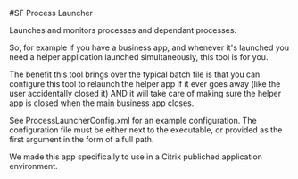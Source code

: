 #SF Process Launcher

Launches and monitors processes and dependant processes.

So, for example if you have a business app, and whenever it's launched you need a  helper application launched simultaneously, this tool is for you.  

The benefit this tool brings over the typical batch file is that you can configure this tool to relaunch the helper app if it ever goes away (like the user accidentally closed it) AND it will take care of making sure the helper app is closed when the main business app closes.

See ProcessLauncherConfig.xml for an example configuration. The configuration file must be either next to the executable, or provided as the first argument in the form of a full path.

We made this app specifically to use in a Citrix publiched application environment.
